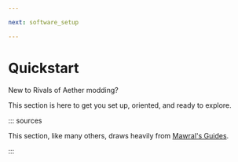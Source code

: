 ```yaml
---

next: software_setup

---
```


# Quickstart

New to Rivals of Aether modding?

This section is here to get you set up, oriented, and ready to explore.

::: sources

This section, like many others, draws heavily
from [Mawral's Guides](https://ko-fi.com/post/Rivals-of-Aether-Workshop-A-Complete-Starter-Guid-I2I42WI2N).

:::
